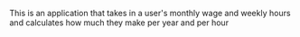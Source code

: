 This is an application that takes in a user's monthly wage and weekly hours and calculates how much they make per year and per hour